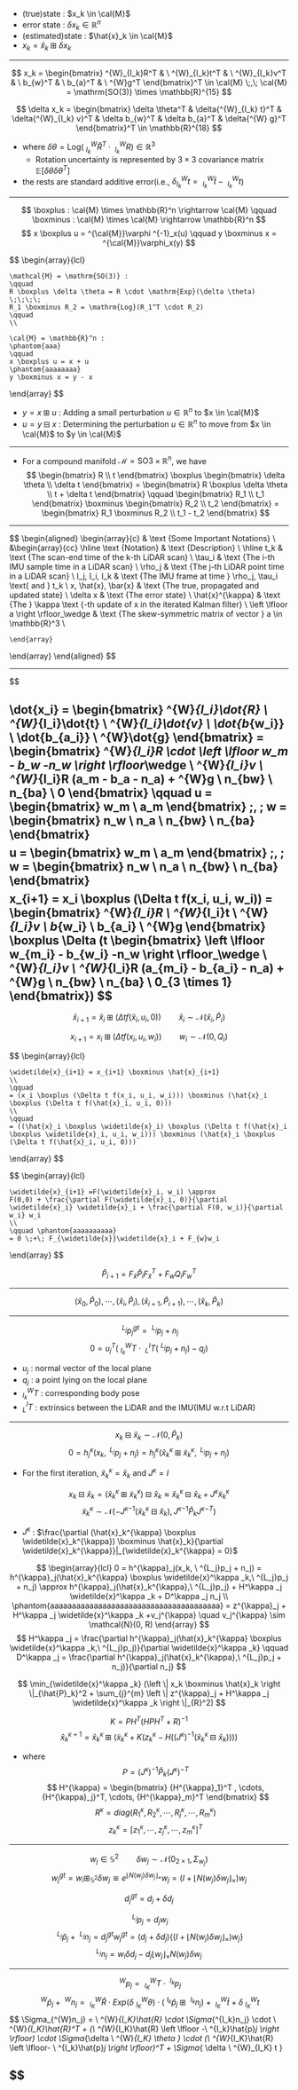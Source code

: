 - (true)state : $x_k \in \cal{M}$
- error state : $\delta x_k \in \mathbb{R}^n$
- (estimated)state : $\hat{x}_k \in \cal{M}$
- $x_k = \hat{x}_k \boxplus \delta x_k$

---

$$
  x_k = \begin{bmatrix} ^{W}_{I_k}R^T & \ ^{W}_{I_k}t^T & \ ^{W}_{I_k}v^T & \ b_{w}^T & \ b_{a}^T & \ ^{W}g^T \end{bmatrix}^T  \in \cal{M} \;,\; \cal{M} = \mathrm{SO(3)} \times \mathbb{R}^{15}
$$

$$
  \delta x_k = \begin{bmatrix} \delta \theta^T & \delta{^{W}_{I_k} t}^T & \delta{^{W}_{I_k} v}^T & \delta b_{w}^T & \delta b_{a}^T & \delta{^{W} g}^T \end{bmatrix}^T \in \mathbb{R}^{18}
$$ 
  - where $\delta \theta = \mathrm{Log}(\ ^{W}_{I_k}\hat{R}^T \cdot \ ^{W}_{I_k}R) \in \mathbb{R}^3$
    - Rotation uncertainty is represented by $3\times 3$ covariance matrix $\mathbb{E}[\delta \theta \delta \theta^T]$ 
  - the rests are standard additive error(i.e., $\delta{^{W}_{I_k} t} = \ ^{W}_{I_k}\hat{t} - \ ^{W}_{I_k}t$) 

---

$$ 
    \boxplus : \cal{M} \times \mathbb{R}^n \rightarrow \cal{M} 
    \qquad
    \boxminus : \cal{M} \times \cal{M} \rightarrow \mathbb{R}^n
$$
$$
    x \boxplus u = ^{\cal{M}}\varphi ^{-1}_x(u)
    \qquad
    y \boxminus x = ^{\cal{M}}\varphi_x(y) 
$$

$$
  \begin{array}{lcl}

    \mathcal{M} = \mathrm{SO(3)} : 
    \qquad
    R \boxplus \delta \theta = R \cdot \mathrm{Exp}(\delta \theta) 
    \;\;\;\;
    R_1 \boxminus R_2 = \mathrm{Log}(R_1^T \cdot R_2) 
    \qquad
    \\

    \cal{M} = \mathbb{R}^n : 
    \phantom{aaa}
    \qquad 
    x \boxplus u = x + u
    \phantom{aaaaaaaa}
    y \boxminus x = y - x

  \end{array}
$$

- $y = x \boxplus u$ : Adding a small perturbation $u \in \mathbb{R}^n$ to  $x \in \cal{M}$
- $u = y \boxminus x$ : Determining the perturbation $u \in \mathbb{R}^n$ to move from $x \in \cal{M}$ to $y \in \cal{M}$

---
- For a compound manifold $\mathcal{M} = \mathrm{SO3} \times \mathbb{R}^n$, we have
$$
    \begin{bmatrix} R \\ t \end{bmatrix} \boxplus \begin{bmatrix} \delta \theta \\ \delta t \end{bmatrix} = \begin{bmatrix} R \boxplus \delta \theta \\ t + \delta t \end{bmatrix}
    \qquad
    \begin{bmatrix} R_1 \\ t_1 \end{bmatrix} \boxminus \begin{bmatrix} R_2 \\ t_2 \end{bmatrix} = \begin{bmatrix} R_1 \boxminus R_2 \\ t_1 - t_2 \end{bmatrix}
$$ 

---


$$
\begin{aligned}
  \begin{array}{c}
    & \text {Some Important Notations} \\
    &\begin{array}{cc}
      \hline
      \text {Notation} & \text {Description} \\
      \hline
      t_k & \text {The scan-end time of the k-th LiDAR scan} \\
      \tau_i & \text {The i-th IMU sample time in a LiDAR scan} \\
      \rho_j & \text {The j-th LiDAR point time in a LiDAR scan} \\
      I_j, I_i, I_k & \text {The IMU frame at time } \rho_j, \tau_i \text{ and } t_k \\
      x, \hat{x}, \bar{x} & \text {The true, propagated and updated state} \\
      \delta x & \text {The error state} \\
      \hat{x}^{\kappa} & \text {The } \kappa \text {-th update of x in the iterated Kalman filter} \\
      \left \lfloor a \right \rfloor_\wedge & \text {The skew-symmetric matrix of vector } a \in \mathbb{R}^3 \\
      

    \end{array}
  \end{array}
\end{aligned}
$$

---

$$

  \dot{x_i} = \begin{bmatrix} ^{W}_{I_i}\dot{R} \\ ^{W}_{I_i}\dot{t} \\ ^{W}_{I_i}\dot{v} \\ \dot{b_{w_i}} \\ \dot{b_{a_i}} \\ ^{W}\dot{g}
  \end{bmatrix}
  = \begin{bmatrix} ^{W}_{I_i}R \cdot \left \lfloor w_m - b_w -n_w \right \rfloor_\wedge  \\ ^{W}_{I_i}v \\ ^{W}_{I_i}R (a_m - b_a - n_a) + ^{W}g \\ n_{bw} \\ n_{ba} \\ 0 \end{bmatrix}
  \qquad
  u = \begin{bmatrix} w_m \\ a_m \end{bmatrix}
  \;, \;
  w = \begin{bmatrix} n_w \\ n_a \\ n_{bw} \\ n_{ba} \end{bmatrix}
$$
$$
  u = \begin{bmatrix} w_m \\ a_m \end{bmatrix}
  \;, \;
  w = \begin{bmatrix} n_w \\ n_a \\ n_{bw} \\ n_{ba} \end{bmatrix}
$$
$$
  x_{i+1} = x_i \boxplus (\Delta t f(x_i, u_i, w_i)) 
  = \begin{bmatrix} ^{W}_{I_i}R \\ ^{W}_{I_i}t \\ ^{W}_{I_i}v \\ b_{w_i} \\ b_{a_i} \\ ^{W}g \end{bmatrix} \boxplus \Delta (t \begin{bmatrix} \left \lfloor w_{m_i} - b_{w_i} -n_w \right \rfloor_\wedge  \\ ^{W}_{I_i}v \\ ^{W}_{I_i}R (a_{m_i} - b_{a_i} - n_a) + ^{W}g \\ n_{bw} \\ n_{ba} \\ 0_{3 \times 1} \end{bmatrix})
$$
---
$$
  \hat{x}_{i+1} = \hat{x}_i \boxplus (\Delta t f(\hat{x}_i, u_i, 0)) 
  \qquad
  \hat{x}_{i} \sim \mathcal{N}(\hat{x}_i, \hat{P}_i)
$$

$$
  x_{i+1} = x_i \boxplus (\Delta t f(x_i, u_i, w_i)) 
  \qquad
  w_i \sim \mathcal{N}(0, Q_i)
$$

$$
  \begin{array}{lcl}

    \widetilde{x}_{i+1} = x_{i+1} \boxminus \hat{x}_{i+1}
    \\ 
    \qquad
    = (x_i \boxplus (\Delta t f(x_i, u_i, w_i))) \boxminus (\hat{x}_i \boxplus (\Delta t f(\hat{x}_i, u_i, 0)))
    \\
    \qquad
    = ((\hat{x}_i \boxplus \widetilde{x}_i) \boxplus (\Delta t f(\hat{x}_i \boxplus \widetilde{x}_i, u_i, w_i))) \boxminus (\hat{x}_i \boxplus (\Delta t f(\hat{x}_i, u_i, 0)))

  \end{array}
$$

$$
  \begin{array}{lcl}

    \widetilde{x}_{i+1} =F(\widetilde{x}_i, w_i) \approx
    F(0,0) + \frac{\partial F(\widetilde{x}_i, 0)}{\partial \widetilde{x}_i} \widetilde{x}_i + \frac{\partial F(0, w_i)}{\partial w_i} w_i
    \\
    \qquad \phantom{aaaaaaaaaa}
    = 0 \;+\; F_{\widetilde{x}}\widetilde{x}_i + F_{w}w_i
  \end{array}
$$

$$
  \hat{P}_{i+1} = F_{\widetilde{x}} \hat{P}_i F_{\widetilde{x}}^T + F_{w}Q_iF_{w}^T
$$

---

$$
    (\hat{x}_0, \hat{P}_0),
    \cdots,
    (\hat{x}_i, \hat{P}_i),
    (\hat{x}_{i+1}, \hat{P}_{i+1}),
    \cdots,
    (\hat{x}_k, \hat{P}_k)
$$

---

$$
  \ ^{L_j}p_j^{gt} = \ ^{L_j}p_j + n_j
$$
$$
  0 = {u_j}^T(\ ^{W}_{I_k}T \cdot  \ ^{I}_{L}T ( \ ^{L_j}p_j + n_j) - q_j)
$$
- $u_j$ : normal vector of the local plane
- $q_j$ : a point lying on the local plane
- $^{W}_{I_k}T$ :  corresponding body pose
- $^{I}_{L}T$ : extrinsics between the LiDAR and the IMU(IMU w.r.t LiDAR)

---

$$
  x_k \boxminus \hat{x}_k \sim \mathcal{N}(0, \hat{P}_k)
$$
$$
  0 = h^{\kappa}_j(x_k, \ ^{L_j}p_j + n_j) = h^{\kappa}_j(\hat{x}_k^{\kappa} \boxplus \widetilde{x}^\kappa _k, \ ^{L_j}p_j + n_j)
$$
- For the first iteration, $\hat{x}_k^{\kappa} = \hat{x}_k$ and $J^{\kappa} = I$

$$
  x_k \boxminus \hat{x}_k = (\hat{x}_k^{\kappa} \boxplus \widetilde{x}_k^{\kappa}) \boxminus \hat{x}_k \approx \hat{x}_k^{\kappa} \boxminus \hat{x}_k + J^{\kappa} \widetilde{x}_k^{\kappa}
$$
$$
  \widetilde{x}_k^{\kappa} \sim \mathcal{N}(-{J^{\kappa}}^{-1}(\hat{x}_k^{\kappa} \boxminus \hat{x}_k), {J^{\kappa}}^{-1} \hat{P}_k {J^{\kappa}}^{-T})
$$
- $J^{\kappa}$ : $\frac{\partial (\hat{x}_k^{\kappa} \boxplus \widetilde{x}_k^{\kappa}) \boxminus \hat{x}_k}{\partial \widetilde{x}_k^{\kappa}}|_{\widetilde{x}_k^{\kappa} = 0}$

$$
  \begin{array}{lcl}
  0 = h^{\kappa}_j(x_k, \ ^{L_j}p_j + n_j) = h^{\kappa}_j(\hat{x}_k^{\kappa} \boxplus \widetilde{x}^\kappa _k,\ ^{L_j}p_j + n_j) 
    \approx h^{\kappa}_j(\hat{x}_k^{\kappa},\ ^{L_j}p_j) + H^\kappa _j \widetilde{x}^\kappa _k + D^\kappa _j n_j
  \\
  \phantom{aaaaaaaaaaaaaaaaaaaaaaaaaaaaaaaaaaaaaaa}
  = z^{\kappa}_j + H^\kappa _j \widetilde{x}^\kappa _k +v_j^{\kappa}
  \quad
  v_j^{\kappa} \sim \mathcal{N}(0, R)
  \end{array}
$$ 
$$
  H^\kappa _j = \frac{\partial h^{\kappa}_j(\hat{x}_k^{\kappa} \boxplus \widetilde{x}^\kappa _k,\ ^{L_j}p_j)}{\partial \widetilde{x}^\kappa _k}
  \qquad
  D^\kappa _j = \frac{\partial h^{\kappa}_j(\hat{x}_k^{\kappa},\ ^{L_j}p_j + n_j)}{\partial n_j}
$$

$$
  \min_{\widetilde{x}^\kappa _k} (\left \| x_k \boxminus \hat{x}_k \right \|_{\hat{P}_k}^2 + \sum_{j}^{m}
  \left \| z^{\kappa}_j + H^\kappa _j \widetilde{x}^\kappa _k \right \|_{R}^2)
$$

$$
    K=PH^T(HPH^T+R)^{-1}
$$
$$
    \hat{x}_k^{\kappa+1} = \hat{x}_k^{\kappa} \boxplus (\widetilde{x}_k^{\kappa} + K(z_k^{\kappa} - H((J^{\kappa})^{-1}(\hat{x}_k^{\kappa} \boxminus \hat{x}_k))))
$$
- where
    $$
        P = (J^{\kappa})^{-1}\hat{P}_k(J^{\kappa})^{-T}
    $$
    $$
        H^{\kappa} = \begin{bmatrix}
            {H^{\kappa}_1}^T , \cdots, {H^{\kappa}_j}^T, \cdots, {H^{\kappa}_m}^T
        \end{bmatrix}
    $$
    $$
        R^{\kappa} = diag(R^{\kappa}_1, R^{\kappa}_2, \cdots, R^{\kappa}_j, \cdots, R^{\kappa}_m)
    $$
    $$
        z^{\kappa}_k = [z^{\kappa}_1, \cdots, z^{\kappa}_j, \cdots, z^{\kappa}_m]^T
    $$

---

$$
  w_j \in \mathbb{S}^2 
  \qquad
  \delta w_j \sim \mathcal{N}(0_{2 \times 1}, \Sigma_{w_j})
$$
$$
    w^{gt}_j = w_i \boxplus_{\mathbb{S}^2} \delta w_j \cong e^{{\left \lfloor N(w_j)\delta w_j \right \rfloor}_{\times}} w_j = \left ( I + {\left \lfloor N(w_j)\delta w_j \right \rfloor}_{\times} \right ) w_j
$$


$$
  d^{gt}_j = d_j + \delta d_j
$$

$$
  \ ^{L_j}p_j = d_j w_j
$$ 
$$
  \ ^{L_j}\hat{p}_j + \ ^{L_j}n_j = d^{gt}_j w^{gt}_j = (d_j + \delta d_j) \left \{ \left ( I + {\left \lfloor N(w_j)\delta w_j \right \rfloor}_{\times} \right ) w_j \right \}
$$
$$
  ^{L_j}n_j = w_i \delta d_j - d_j {\left \lfloor w_j \right \rfloor}_{\times} N(w_j) \delta w_j
$$

---
$$
    \ ^{W}p_j = \ ^{W}_{I_K}T \cdot \ ^{I_k}p_j
$$
$$
    \ ^{W}\hat{p}_j + \ ^{W}n_j = \ ^{W}_{I_K}\hat{R} \cdot Exp(\delta \ ^{W}_{I_K} \theta) \cdot (\ ^{I_k}\hat{p}_j \boxplus \ ^{I_k}n_j) + \ ^{W}_{I_K}\hat{t} + \delta \ ^{W}_{I_K} t
$$
$$
    \Sigma_{^{W}n_j} = \ ^{W}_{I_K}\hat{R} \cdot \Sigma_{^{I_k}n_j} \cdot \ ^{W}_{I_K}\hat{R}^T + (\ ^{W}_{I_K}\hat{R} \left \lfloor -\ ^{I_k}\hat{p}_j \right \rfloor) \cdot \Sigma_{\delta \ ^{W}_{I_K} \theta } \cdot (\ ^{W}_{I_K}\hat{R} \left \lfloor- \ ^{I_k}\hat{p}_j \right \rfloor)^T + \Sigma_{ \delta \ ^{W}_{I_K} t }

$$
---


    

